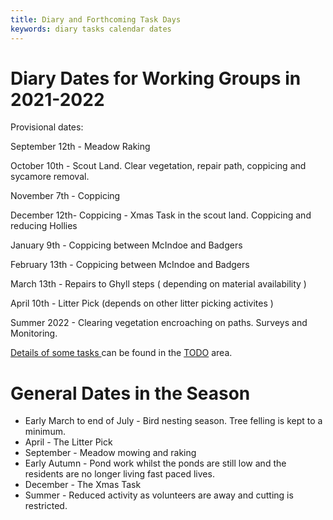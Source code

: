 ```yaml
---
title: Diary and Forthcoming Task Days
keywords: diary tasks calendar dates
---
```


# Diary Dates for Working Groups in 2021-2022

Provisional dates:

September 12th - Meadow Raking

October 10th - Scout Land. Clear vegetation, repair path, coppicing and sycamore removal.

November 7th - Coppicing

December 12th- Coppicing - Xmas Task in the scout land. Coppicing and reducing Hollies 

January 9th - Coppicing between McIndoe and Badgers

February 13th - Coppicing between McIndoe and Badgers

March  13th - Repairs to Ghyll steps ( depending on material availability )

April 10th - Litter Pick (depends on other litter picking activites )

Summer 2022 - Clearing vegetation encroaching on paths. Surveys and Monitoring.


[Details of some tasks ](/#TODO/Tasks) can be found in the [TODO](/#TODO/Home) area.


# General Dates in the Season

* Early March to end of July - Bird nesting season. Tree felling is kept to a minimum.
* April - The Litter Pick
* September - Meadow mowing and raking
* Early Autumn - Pond work whilst the ponds are still low and the residents are no longer living fast paced lives.
* December - The Xmas Task
* Summer - Reduced activity as volunteers are away and cutting is restricted.

